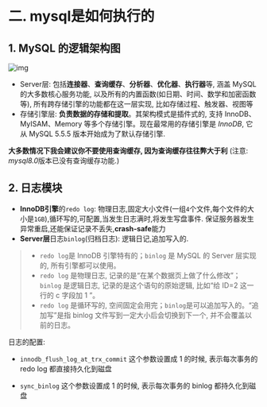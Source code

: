 # 二. mysql是如何执行的

## 1. MySQL 的逻辑架构图

![img](http://imgur.thinkgos.cn/imgur/202110281013644.png)

- Server层: 包括**连接器**、**查询缓存**、**分析器**、**优化器**、**执行器**等, 涵盖 MySQL 的大多数核心服务功能, 以及所有的内置函数(如日期、时间、数学和加密函数等), 所有跨存储引擎的功能都在这一层实现, 比如存储过程、触发器、视图等
- 存储引擎层: **负责数据的存储和提取**。其架构模式是插件式的, 支持 InnoDB、MyISAM、Memory 等多个存储引擎。现在最常用的存储引擎是 *InnoDB*, 它从 MySQL 5.5.5 版本开始成为了默认存储引擎.

**大多数情况下我会建议你不要使用查询缓存, 因为查询缓存往往弊大于利** (注意: *mysql8.0*版本已没有查询缓存功能.)

## 2. 日志模块

- **InnoDB引擎**的`redo log`: 物理日志,固定大小文件(一组`4`个文件,每个文件的大小是`1GB`),循环写的,可配置,当发生日志满时,将发生写盘事件. 保证服务器发生异常重启,还能保证记录不丢失,**crash-safe**能力
- **Server层**日志`binlog`(归档日志): 逻辑日记,追加写入的.

> - `redo log`是 InnoDB 引擎特有的；`binlog` 是 MySQL 的 Server 层实现的, 所有引擎都可以使用。
> - `redo log` 是物理日志, 记录的是“在某个数据页上做了什么修改”；`binlog` 是逻辑日志, 记录的是这个语句的原始逻辑, 比如“给 ID=2 这一行的 c 字段加 1 ”。
> - `redo log` 是循环写的, 空间固定会用完；`binlog`是可以追加写入的。“追加写”是指 binlog 文件写到一定大小后会切换到下一个, 并不会覆盖以前的日志。
>

日志的配置:

- `innodb_flush_log_at_trx_commit` 这个参数设置成 1 的时候, 表示每次事务的 redo log 都直接持久化到磁盘

- `sync_binlog` 这个参数设置成 1 的时候, 表示每次事务的 binlog 都持久化到磁盘

